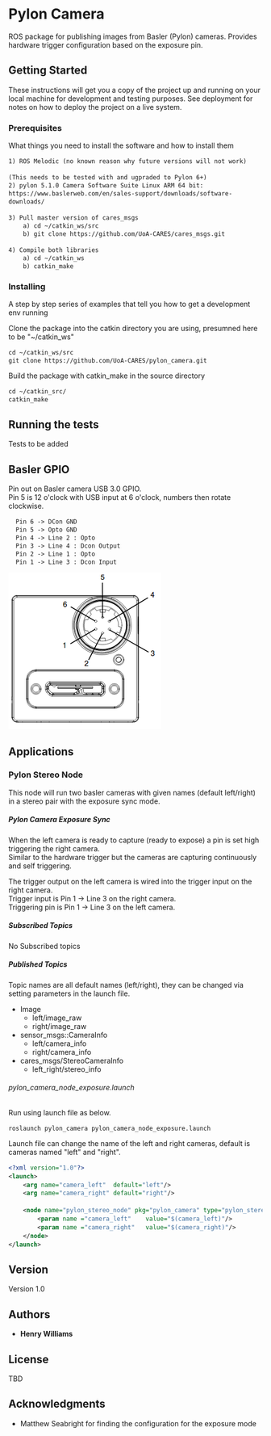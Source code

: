 # Pylon Camera

ROS package for publishing images from Basler (Pylon) cameras. Provides hardware trigger configuration based on the exposure pin.

## Getting Started

These instructions will get you a copy of the project up and running on your local machine for development and testing purposes. See deployment for notes on how to deploy the project on a live system.

### Prerequisites

What things you need to install the software and how to install them

```
1) ROS Melodic (no known reason why future versions will not work)

(This needs to be tested with and ugpraded to Pylon 6+)
2) pylon 5.1.0 Camera Software Suite Linux ARM 64 bit: https://www.baslerweb.com/en/sales-support/downloads/software-downloads/

3) Pull master version of cares_msgs
    a) cd ~/catkin_ws/src
    b) git clone https://github.com/UoA-CARES/cares_msgs.git

4) Compile both libraries
    a) cd ~/catkin_ws
    b) catkin_make
```

### Installing

A step by step series of examples that tell you how to get a development env running

Clone the package into the catkin directory you are using, presumned here to be "~/catkin_ws"

```
cd ~/catkin_ws/src
git clone https://github.com/UoA-CARES/pylon_camera.git
```

Build the package with catkin_make in the source directory

```
cd ~/catkin_src/
catkin_make
```

## Running the tests

Tests to be added

## Basler GPIO

Pin out on Basler camera USB 3.0 GPIO.\
Pin 5 is 12 o'clock with USB input at 6 o'clock, numbers then rotate clockwise.

```
  Pin 6 -> DCon GND
  Pin 5 -> Opto GND
  Pin 4 -> Line 2 : Opto
  Pin 3 -> Line 4 : Dcon Output
  Pin 2 -> Line 1 : Opto
  Pin 1 -> Line 3 : Dcon Input
```

![Alt text](docs/basler-pin-out.png?raw=true "Pin-out")

## Applications

### Pylon Stereo Node

This node will run two basler cameras with given names (default left/right) in a stereo pair with the exposure sync mode.

##### Pylon Camera Exposure Sync

When the left camera is ready to capture (ready to expose) a pin is set high triggering the right camera.\
Similar to the hardware trigger but the cameras are capturing continuously and self triggering.

The trigger output on the left camera is wired into the trigger input on the right camera.\
Trigger input is Pin 1 -> Line 3 on the right camera.\
Triggering pin is Pin 1 -> Line 3 on the left camera.

##### Subscribed Topics
No Subscribed topics

##### Published Topics
Topic names are all default names (left/right), they can be changed via setting parameters in the launch file.

* Image
  * left/image_raw
  * right/image_raw
* sensor_msgs::CameraInfo
  * left/camera_info
  * right/camera_info
* cares_msgs/StereoCameraInfo
  * left_right/stereo_info

###### pylon_camera_node_exposure.launch
Run using launch file as below.

```
roslaunch pylon_camera pylon_camera_node_exposure.launch
```

Launch file can change the name of the left and right cameras, default is cameras named "left" and "right".

```xml
<?xml version="1.0"?>
<launch>
    <arg name="camera_left"  default="left"/>
    <arg name="camera_right" default="right"/>

    <node name="pylon_stereo_node" pkg="pylon_camera" type="pylon_stereo_node" output="screen">
    	<param name ="camera_left"    value="$(camera_left)"/>
		<param name ="camera_right"   value="$(camera_right)"/>
    </node>
</launch>

```

## Version

Version 1.0

## Authors

* **Henry Williams**

## License

TBD

## Acknowledgments

* Matthew Seabright for finding the configuration for the exposure mode


